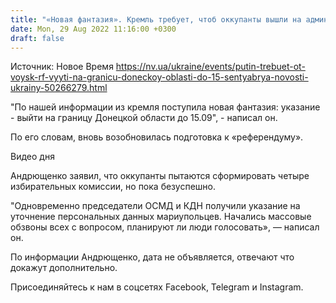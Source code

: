 ```yaml
---
title: "«Новая фантазия». Кремль требует, чтоб оккупанты вышли на админграницу Донецкой области до 15 сентября — советник мэра Мариуполя"
date: Mon, 29 Aug 2022 11:16:00 +0300
draft: false
---
```

Источник: Новое Время https://nv.ua/ukraine/events/putin-trebuet-ot-voysk-rf-vyyti-na-granicu-doneckoy-oblasti-do-15-sentyabrya-novosti-ukrainy-50266279.html


"По нашей информации из кремля поступила новая фантазия: указание - выйти на границу Донецкой области до 15.09", - написал он.

По его словам, вновь возобновилась подготовка к «референдуму».

 Видео дня   

Андрющенко заявил, что оккупанты пытаются сформировать четыре избирательных комиссии, но пока безуспешно.

"Одновременно председатели ОСМД и КДН получили указание на уточнение персональных данных мариупольцев. Начались массовые обзвоны всех с вопросом, планируют ли люди голосовать», — написал он.

По информации Андрющенко, дата не объявляется, отвечают что докажут дополнительно.

Присоединяйтесь к нам в соцсетях Facebook, Telegram и Instagram.

